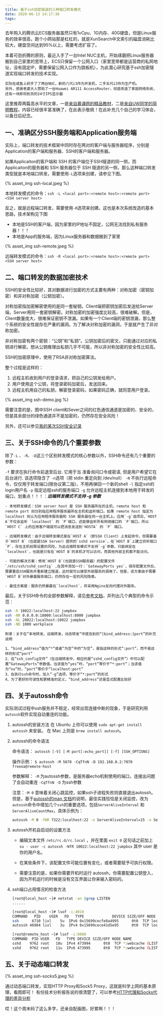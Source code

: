 ```yaml
---
title: 基于ssh加密隧道的三种端口转发模式
date: 2020-06-13 14:17:30
tags:
---
```


去年购入的腾讯云ECS服务器虽然只有1vCpu、1G内存、40G硬盘，但是Linux服务的效率很高，跑个小网站那是杠杠的，就是XunSearch中文索引的磁盘消耗比较大，硬盘空间达到95%以上，需要考虑扩容了。

本着可劲折腾的原则，最近入手了一台Intel NUC主机，开始琢磨把Linux服务器搬到自己家里的宽带上，ECS只保留一个公网入口（家里宽带都是运营商的私网地址，没有固定IP，需要保留公网入口作为跳板机），为此潜心研究基于ssh加密隧道实现端口转发的技术实现。

>  
    实际在咸鱼上剁手了了两台NUC，新的八代i3作为开发机，二手五代i3作为生产机。
    另外，感谢老婆大人赞助了一台Huawei AR111 AccessRouter，彻底改造了家庭网络系统，还有一块即将到货的24寸IPS显示器

这里推荐两篇高水平的文章，一是[来自慕课网的精品教材](http://www.imooc.com/article/28632)，二是[来自UW同学的简明教程](https://abcdabcd987.com/ssh/)，内容已经很丰富准确了，在此表示敬佩！在此补充几个自己的学习体会，以备日后纪念。

## 一、准确区分SSH服务端和Application服务端

实际上，端口转发的技术框架中同时存在两对的客户端与服务器程序，分别是Application的客户端和服务器、SSH的客户端和服务器。

如果Applicaiton的客户端和 SSH 的客户端位于SSH隧道的同一侧，而Applicaiton的服务器和 SSH 服务器位于 SSH 隧道的另一侧，那么这种端口转发类型就是本地端口转发，需要使用` -L `选项来创建，请参见下图。

{% asset_img ssh-local.jpeg %}

本地转发模式的命令：`ssh -L <local port>:<remote host>:<remote port> <SSH server host>`

反之，就是远程端口转发，需要使用` -R `选项来创建。这也是本次系统改造的基本思路，技术架构见下图  

- 本地是SSH的客户端，因为家里的IP地址不固定，公网无法找到私有服务器！！！
- 本地是App的服务端，因为Linux服务器和数据搬到了家里

{% asset_img ssh-remote.jpeg %}

远端转发模式的命令：`ssh -R <local port>:<remote host>:<remote port> <SSH server host>`

## 二、端口转发的数据加密技术

SSH的安全性比较好，其对数据进行加密的方式主要有两种：对称加密（密钥加密）和非对称加密（公钥加密）。

对称加密指加密解密使用的是同一套秘钥。Client端把密钥加密后发送给Server端，Server用同一套密钥解密。对称加密的加密强度比较高，很难破解。但是，Client数量庞大，很难保证密钥不泄漏。如果有一个Client端的密钥泄漏，那么整个系统的安全性就存在严重的漏洞。为了解决对称加密的漏洞，于是就产生了非对称加密。

非对称加密有两个密钥：“公钥”和“私钥”。公钥加密后的密文，只能通过对应的私钥进行解密。想从公钥推理出私钥几乎不可能，所以非对称加密的安全性比较高。

SSH的加密原理中，使用了RSA非对称加密算法。

整个过程是这样的：

1. 远程主机收到用户的登录请求，把自己的公钥发给用户。
2. 用户使用这个公钥，将登录密码加密后，发送回来。
3. 远程主机用自己的私钥，解密登录密码，如果密码正确，就同意用户登录。

{% asset_img ssh-demo.jpg %}

需要注意的是，图中SSH client和Sever之间的红色通信通道是加密的、安全的，但是其余部分的绿色通道并不是加密的，仍然存在安全风险！

另外，还可以参见[我的某次SSH安全记录](ECS遭遇安全攻击的一次经历.md)

## 三、关于SSH命令的几个重要参数

除了`-L` 、`-R`、`-D`这三个区别转发模式的核心参数以外，SSH命令还有几个重要的参数：

`-f`    要求在执行命令前退至后台. 它用于当 准备询问口令或密语, 但是用户希望它在后台进行. 该选项隐含了 `-n`选项（把 stdin 重定向到 /dev/null）
`-N`    不执行远程命令，仅仅用于转发端口(限协议第二版)，不用再弹回一个新的shell
`-l`    指定ssh的login用户名
`-p`    指定远程ssh的服务端口
`-g`    允许远程主机连接到本地用于转发的端口，划重点！！！：***远端转发模式不支持 -g 参数***

    - 本地转发模式：SSH server host 是 SSH 服务器所在的主机，remote host 和 remote port 则分别指应用程序服务器所在主机和监听端口。如果 remote host 指定为 localhost 则认为应用程序服务器和 SSH 服务器在同一台主机上。应用`-g`选项后,`HOST A`不仅会监听 `localhost` 的 `P`端口，还能够监听所有网络接口的 `P`端口，所以`HOST C` 上的应用客户端就可以把消息发送到`HOSTA` 的 `P` 端口。

    - 远端转发模式：由于远端转发模式是在`HOST A`（即SSH Client）上发起命令，但需要基于`HOST B`（也就是SSH Server）提供的`sshd service`，在`HOST B`上建立侦听端口`P`，存在主机权限设置的风险，为此远端转发模式不支持`-g`参数，只能绑定在 `localhost`，也就是只有在`HOST B`的本机才可以访问，而其他外部主机都不能访问。 

    - 可能的解决方案：修改`HOST B`(也就是SSH服务器）的配置文件`/etc/ssh/sshd_config` ,在其中添加一行：`GatewayPorts yes`，保存配置文件后，需要重启SSH服务并重新建立隧道，此时就可以接受外部服务的调用了。但是，该方案由于需要`HOST B`对外暴露服务端口，仍然存在一定的风险隐患。 

    - 最佳方案是：服务仍然暴露在`localhost`，并采用Nginx反向代理对外服务。

最后，关于SSH命令的全部参数解释，请见[参考文档](http://linux.51yip.com/search/ssh)，并列出几个典型的命令示范：

``` bash
ssh -R 10022:localhost:22 jumpbox
ssh -NR 0.0.0.0:18000:localhost:8000 jumpbox
ssh -NL 20022:localhost:10022 jumpbox
ssh -ND 1080 workplace
```

>
    附录：关于在“本地转发，远端转发，动态转发”中提及到的“[bind_address:]port”的补充说明

    1、“bind_address”值为“*”或者“为空”中的“为空”，是指这样的形式“:port”，而不是这样的形式“port”
    2、在“ssh_config文件”（在远端转发中，相应的是“sshd_config文件”）中可以配置“GatewayPorts”参数值。当该值为“yes”时，“port”等价于“*:port”；当该值为“no”时，“port”等价于“localhost:port”
    3、在执行ssh命令时，加入“-g”选项，等价于“*:port”的形式
    4、为了更好的可读性和更精准的定义，“bind_address”还是显式配置比较好

## 四、关于autossh命令

实际测试过程中ssh服务并不稳定，经常出现连接中断的现象，于是研究利用`autossh`软件实现自动重连的功能。

1. autossh的安装方法
    在 Ubuntu 上你可以使用 `sudo apt-get install autossh` 来安装。
    在 Mac 上则是 `brew install autossh`。

2. autossh的命令语法

    命令语法：
    `autossh [-V] [-M port[:echo_port]] [-f] [SSH_OPTIONS]`

    操作示例：
    `$ autossh -M 5678 -CqTfnN -D 192.168.0.2:7070  freeoa@remote-host`

    参数解释：
    `-M`                为autossh参数，是服务器echo机制使用的端口，连接出问题了会自动重连
    `-CqTfnN -D`        为ssh参数

    注意：`-M 0` 意味着关闭心跳监控，如果ssh子进程失败则直接退出autossh。
    但是，基于[autossh的man 文档](https://www.harding.motd.ca/autossh/README.txt)的说明，最佳实践恰恰是关闭监控，改为`autossh`命令中增加几个`ssh`的重要选项，包括`ServerAliveInterval` 和`ServerAliveCountMax`，具体示例为：

    ``` bash
    autossh -M 0 -fNR 7322:localhost:22 -o ServerAliveInterval=15 -o ServerAliveCountMax=6 root@example.com
    ```

3. autossh开机自启动的设置方法

   - 编辑文本文件 `/etc/rc.d/rc.local` ，并在里面 `exit 0` 这句话之前加上
   `su - user -c autossh -NfR 10022:localhost:22 jumpbox`
   其中 user 是你的用户名。

   - 在某些条件下，该配置文件可能位置有变化，或者需要赋予可执行权限。

   - 需要注意的是，如果你需要开机时运行 autossh，你需要配置公钥登入，因为开机运行的时候是没有交互界面让你来输入密码的。

4. ssh端口占用情况的检查方法

    ``` bash
    [root@local_host ~]# netstat -an |grep LISTEN
    ......

    [root@local_host ~]# lsof -i:4010
    COMMAND   PID    USER   FD   TYPE             DEVICE SIZE/OFF NODE NAME
    ssh      6710 lixl    5u  IPv6 0x15699cecfe8a4995      0t0  TCP localhost:altserviceboot (LISTEN)
    autossh 46984 lixl    3u  IPv4 0x15699cece41d5e95      0t0  TCP localhost:altserviceboot (LISTEN)
    ​
    [root@remote_host ~]# lsof -i:8080
    COMMAND  PID USER   FD   TYPE DEVICE SIZE/OFF NODE NAME
    sshd    9762 root   10u  IPv4 473994      0t0  TCP *:webcache (LISTEN)
    sshd    9762 root   11u  IPv6 473995      0t0  TCP *:webcache (LISTEN)
    ```

## 五、关于动态端口转发

{% asset_img ssh-socks5.jpeg %}

通过动态端口转发，实现HTTP Proxy和Sock5 Proxy，这就是科学上网的基本原理，看图即可！
有份技术分析报告说的很清楚了，可以参考[HTTP代理和Socks代理的差异分析](https://blog.csdn.net/watson2017/article/details/79897693)

哎！这个周末码了这么多字，还亲自配画图，好累啊！！！
